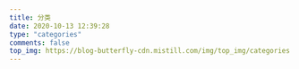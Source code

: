 ```yaml
---
title: 分类
date: 2020-10-13 12:39:28
type: "categories"
comments: false
top_img: https://blog-butterfly-cdn.mistill.com/img/top_img/categories.webp
---
```


